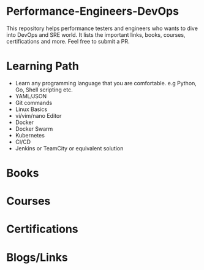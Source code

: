 # Performance-Engineers-DevOps

This repository helps performance testers and engineers who wants to dive into DevOps and SRE world. It lists the important links, books, courses, certifications and more. Feel free to submit a PR.

# Learning Path

* Learn any programming language that you are comfortable. e.g Python, Go, Shell scripting etc.
* YAML/JSON
* Git commands
* Linux Basics
* vi/vim/nano Editor
* Docker
* Docker Swarm
* Kubernetes
* CI/CD
* Jenkins or TeamCity or equivalent solution 

# Books

# Courses

# Certifications

# Blogs/Links
